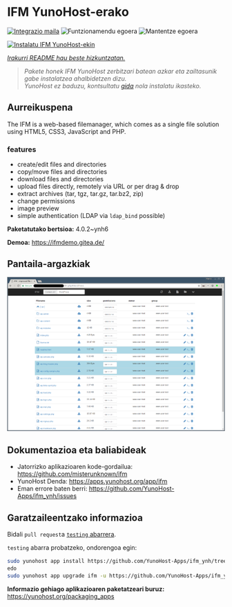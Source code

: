 <!--
Ohart ongi: README hau automatikoki sortu da <https://github.com/YunoHost/apps/tree/master/tools/readme_generator>ri esker
EZ editatu eskuz.
-->

# IFM YunoHost-erako

[![Integrazio maila](https://apps.yunohost.org/badge/integration/ifm)](https://ci-apps.yunohost.org/ci/apps/ifm/)
![Funtzionamendu egoera](https://apps.yunohost.org/badge/state/ifm)
![Mantentze egoera](https://apps.yunohost.org/badge/maintained/ifm)

[![Instalatu IFM YunoHost-ekin](https://install-app.yunohost.org/install-with-yunohost.svg)](https://install-app.yunohost.org/?app=ifm)

*[Irakurri README hau beste hizkuntzatan.](./ALL_README.md)*

> *Pakete honek IFM YunoHost zerbitzari batean azkar eta zailtasunik gabe instalatzea ahalbidetzen dizu.*  
> *YunoHost ez baduzu, kontsultatu [gida](https://yunohost.org/install) nola instalatu ikasteko.*

## Aurreikuspena

The IFM is a web-based filemanager, which comes as a single file solution using HTML5, CSS3, JavaScript and PHP. 

### features

- create/edit files and directories
- copy/move files and directories
- download files and directories
- upload files directly, remotely via URL or per drag & drop
- extract archives (tar, tgz, tar.gz, tar.bz2, zip)
- change permissions
- image preview
- simple authentication (LDAP via `ldap_bind` possible)


**Paketatutako bertsioa:** 4.0.2~ynh6

**Demoa:** <https://ifmdemo.gitea.de/>

## Pantaila-argazkiak

![IFM(r)en pantaila-argazkia](./doc/screenshots/ifm_screenshot.png)

## Dokumentazioa eta baliabideak

- Jatorrizko aplikazioaren kode-gordailua: <https://github.com/misterunknown/ifm>
- YunoHost Denda: <https://apps.yunohost.org/app/ifm>
- Eman errore baten berri: <https://github.com/YunoHost-Apps/ifm_ynh/issues>

## Garatzaileentzako informazioa

Bidali `pull request`a [`testing` abarrera](https://github.com/YunoHost-Apps/ifm_ynh/tree/testing).

`testing` abarra probatzeko, ondorengoa egin:

```bash
sudo yunohost app install https://github.com/YunoHost-Apps/ifm_ynh/tree/testing --debug
edo
sudo yunohost app upgrade ifm -u https://github.com/YunoHost-Apps/ifm_ynh/tree/testing --debug
```

**Informazio gehiago aplikazioaren paketatzeari buruz:** <https://yunohost.org/packaging_apps>

